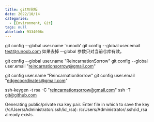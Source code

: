 ```yaml
---
title: git剪贴板
date: 2022/10/14
categories:
  - [Environment, Git]
tags: null
abbrlink: 9334006c
---
```



git config --global user.name 'runoob'
git config --global user.email test@runoob.com
如果去掉 --global 参数只对当前仓库有效。

git config --global user.name "ReincarnationSorrow"
git config --global user.email "reincarnationsorrow@gmail.com"

git config user.name "ReincarnationSorrow"
git config user.email "edgecoordinates@gmail.com"

ssh-keygen -t rsa -C "reincarnationsorrow@gmail.com"
ssh -T git@github.com

Generating public/private rsa key pair.
Enter file in which to save the key (/c/Users/Administrator/.ssh/id_rsa):
/c/Users/Administrator/.ssh/id_rsa already exists.